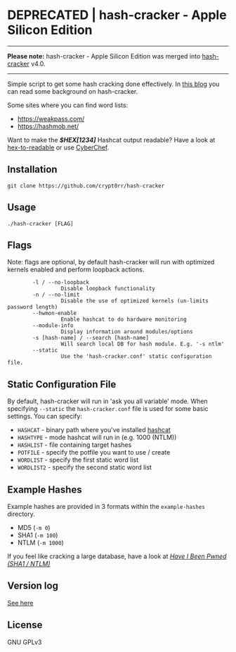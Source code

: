 # DEPRECATED | hash-cracker - Apple Silicon Edition

---

**Please note:** hash-cracker - Apple Silicon Edition was merged into [hash-cracker](https://github.com/sensepost/hash-cracker/) v4.0.

---

Simple script to get some hash cracking done effectively. In [this blog](https://sensepost.com/blog/2023/hash-cracker-password-cracking-done-effectively/) you can read some background on hash-cracker.

Some sites where you can find word lists:

- <https://weakpass.com/>
- <https://hashmob.net/>

Want to make the ***$HEX[1234]*** Hashcat output readable? Have a look at [hex-to-readable](https://github.com/crypt0rr/hex-to-readable) or use [CyberChef](https://cyberchef.offsec.nl/).

## Installation

```plain
git clone https://github.com/crypt0rr/hash-cracker
```

## Usage

```plain
./hash-cracker [FLAG]
```

## Flags

Note: flags are optional, by default hash-cracker will run with optimized kernels enabled and perform loopback actions.

```plain
        -l / --no-loopback
                 Disable loopback functionality
        -n / --no-limit
                 Disable the use of optimized kernels (un-limits password length)
        --hwmon-enable
                 Enable hashcat to do hardware monitoring
        --module-info
                 Display information around modules/options
        -s [hash-name] / --search [hash-name]
                 Will search local DB for hash module. E.g. '-s ntlm'
        --static
                 Use the 'hash-cracker.conf' static configuration file.
```

## Static Configuration File

By default, hash-cracker will run in 'ask you all variable' mode. When specifying `--static` the `hash-cracker.conf` file is used for some basic settings. You can specify:

- `HASHCAT` - binary path where you've installed [hashcat](https://github.com/hashcat/hashcat)
- `HASHTYPE` - mode hashcat will run in (e.g. 1000 (NTLM))
- `HASHLIST` - file containing target hashes
- `POTFILE` - specify the potfile you want to use / create
- `WORDLIST` - specify the first static word list
- `WORDLIST2` - specify the second static word list

## Example Hashes

Example hashes are provided in 3 formats within the `example-hashes` directory.

- MD5 (`-m 0`)
- SHA1 (`-m 100`)
- NTLM (`-m 1000`)

If you feel like cracking a large database, have a look at [*Have I Been Pwned (SHA1 / NTLM)*](https://haveibeenpwned.com/Passwords)

## Version log

[See here](VERSION.md)

## License

GNU GPLv3
